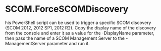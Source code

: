 # SCOM.ForceSCOMDiscovery
his PowerShell script can be used to trigger a specific SCOM discovery (SCOM 2012, 2012 SP1, 2012 R2).  Copy the display name of the discovery from the console and enter it as a value for the -DisplayName parameter, then pass the name of a SCOM Management Server to the -ManagementServer parameter and run it. 
